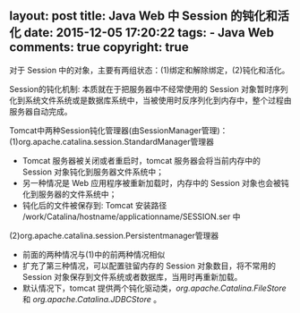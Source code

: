 layout: post
title: Java Web 中 Session 的钝化和活化
date: 2015-12-05 17:20:22
tags: 
	- Java Web
comments: true
copyright: true
---
对于 Session 中的对象，主要有两组状态：(1)绑定和解除绑定，(2)钝化和活化。

Session的钝化机制: 本质就在于把服务器中不经常使用的 Session 对象暂时序列化到系统文件系统或是数据库系统中，当被使用时反序列化到内存中，整个过程由服务器自动完成。

<!--more-->

Tomcat中两种Session钝化管理器(由SessionManager管理)：
(1)org.apache.catalina.session.StandardManager管理器
- Tomcat 服务器被关闭或者重启时，tomcat 服务器会将当前内存中的 Session 对象钝化到服务器文件系统中；
- 另一种情况是 Web 应用程序被重新加载时，内存中的 Session 对象也会被钝化到服务器的文件系统中；
- 钝化后的文件被保存到: Tomcat 安装路径 /work/Catalina/hostname/applicationname/SESSION.ser 中

(2)org.apache.catalina.session.Persistentmanager管理器
- 前面的两种情况与(1)中的前两种情况相似
- 扩充了第三种情况，可以配置驻留内存的 Session 对象数目，将不常用的 Session 对象保存到文件系统或者数据库，当用时再重新加载。
- 默认情况下，tomcat 提供两个钝化驱动类，*org.apache.Catalina.FileStore* 和 *org.apache.Catalina.JDBCStore* 。


